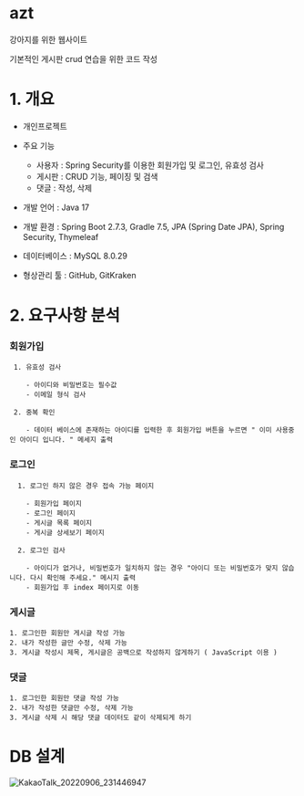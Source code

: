 # azt

강아지를 위한 웹사이트

기본적인 게시판 crud 연습을 위한 코드 작성

# 1. 개요
 - 개인프로젝트
 - 주요 기능
 
   - 사용자 : Spring Security를 이용한 회원가입 및 로그인, 유효성 검사
   - 게시판 : CRUD 기능, 페이징 및 검색
   - 댓글 : 작성, 삭제
   
- 개발 언어 : Java 17
- 개발 환경 : Spring Boot 2.7.3, Gradle 7.5, JPA (Spring Date JPA), Spring Security, Thymeleaf
- 데이터베이스 : MySQL 8.0.29
- 형상관리 툴 : GitHub, GitKraken

# 2. 요구사항 분석
### 회원가입
     1. 유효성 검사
     
        - 아이디와 비밀번호는 필수값 
        - 이메일 형식 검사
        
     2. 중복 확인
     
        - 데이터 베이스에 존재하는 아이디를 입력한 후 회원가입 버튼을 누르면 " 이미 사용중인 아이디 입니다. " 메세지 출력       
 ### 로그인
      1. 로그인 하지 않은 경우 접속 가능 페이지
      
        - 회원가입 페이지
        - 로그인 페이지
        - 게시글 목록 페이지
        - 게시글 상세보기 페이지
        
      2. 로그인 검사
      
        - 아이디가 없거나, 비밀번호가 일치하지 않는 경우 "아이디 또는 비밀번호가 맞지 않습니다. 다시 확인해 주세요." 메시지 출력
        - 회원가입 후 index 페이지로 이동
        
### 게시글

    1. 로그인한 회원만 게시글 작성 가능
    2. 내가 작성한 글만 수정, 삭제 가능
    3. 게시글 작성시 제목, 게시글은 공백으로 작성하지 않게하기 ( JavaScript 이용 )
    
### 댓글

    1. 로그인한 회원만 댓글 작성 가능
    2. 내가 작성한 댓글만 수정, 삭제 가능
    3. 게시글 삭제 시 해당 댓글 데이터도 같이 삭제되게 하기
# DB 설계
![KakaoTalk_20220906_231446947](https://user-images.githubusercontent.com/102720472/188658695-271bd88f-d496-4902-8c2d-c327646a57d5.png)



